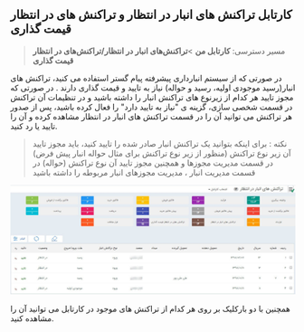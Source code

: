 ﻿## کارتابل تراکنش های انبار در انتظار و تراکنش های در انتظار قیمت گذاری

> مسیر دسترسی:  **کارتابل من** >**تراکنش‌های انبار در انتظار/تراکنش‌های در انتظار قیمت گذاری** 

در صورتی که از سیستم انبارداری پیشرفته پیام گستر استفاده می کنید، تراکنش های انبار(رسید موجودی اولیه، رسید و حواله) نیاز به تایید و قیمت گذاری دارند . در صورتی که مجوز تایید هر کدام از زیرنوع های تراکنش انبار را داشته باشید و در تنظیمات آن تراکنش در قسمت شخصی سازی، گزینه ی "نیاز به تایید دارد" را فعال کرده باشید، پس از صدور هر تراکنش می توانید آن را در قسمت تراکنش های انبار در انتظار مشاهده کرده و آن را تایید یا رد کنید.

> نکته : برای اینکه بتوانید یک تراکنش انبار صادر شده را تایید کنید، باید مجوز تایید آن زیر نوع تراکنش (منظور از زیر نوع تراکنش برای مثال حواله انبار پیش فرض)  در قسمت مدیریت مجوزها و همچنین مجوز تایید آن نوع تراکنش (حواله) در قسمت مدیریت انبار ، مدیریت  مجوزهای انبار  مربوطه را داشته باشید

![](Cable3.jpg)

همچنین  با دو بارکلیک بر روی هر کدام از تراکنش های موجود در کارتابل می توانید آن را مشاهده کنید.

